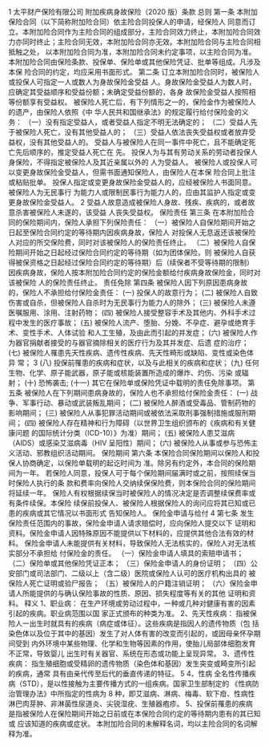1
太平财产保险有限公司
附加疾病身故保险（2020 版）条款
总则
第一条 本附加保险合同（以下简称附加险合同）依主险合同投保人的申请，经保险人
同意而订立。本附加险合同作为主险合同的组成部分，主险合同效力终止，本附加险合同效
力亦同时终止；主险合同无效，本附加险合同亦无效。本附加险合同与主险合同相抵触之处，
以本附加险合同为准，本附加险合同未约定事项，以主险合同为准。
本附加险合同由保险条款、投保单、保险单或其他保险凭证、批单等组成。凡涉及本保
险合同的约定，均应采用书面形式。
第二条 订立本附加险合同时，被保险人或投保人可指定一人或数人为身故保险金受益
人。身故保险金受益人为数人时，应确定其受益顺序和受益份额；未确定受益份额的，各身
故保险金受益人按照相等份额享有受益权。
被保险人死亡后，有下列情形之一的，保险金作为被保险人的遗产，由保险人依照《中
华人民共和国继承法》的规定履行给付保险金的义务：
（一）没有指定受益人，或者受益人指定不明无法确定的；
（二）受益人先于被保险人死亡，没有其他受益人的；
（三）受益人依法丧失受益权或者放弃受益权，没有其他受益人的。
受益人与被保险人在同一事件中死亡，且不能确定死亡先后顺序的，推定受益人死亡在
先。
投保人为与其有劳动关系的劳动者投保人身保险，不得指定被保险人及其近亲属以外的
人为受益人。
被保险人或投保人可以变更身故保险金受益人，但需书面通知保险人，由保险人在本保
险合同上批注或粘贴批单。
投保人指定或变更身故保险金受益人的，应经被保险人书面同意。被保险人为无民事行
为能力人或限制民事行为能力人的，应由其监护人指定或变更身故保险金受益人。
2
受益人故意造成被保险人身故、残疾、疾病的，或者故意杀害被保险人未遂的，该受益
人丧失受益权。
保险责任
第三条 在本附加险合同的保险期间内，保险人承担下列保险责任：
（一）被保险人自保险期间开始之日起至保险合同约定的等待期内因疾病身故，保险人
对投保人无息返还该被保险人对应的所交保险费，同时对该被保险人的保险责任终止。
（二）被保险人自保险期间开始之日起经过保险合同约定的等待期（如为团体保险，则
被保险人自获得被保资格之日起经过保险合同约定的等待期）后（续保者不受等待期的限制）
因疾病身故，保险人按本附加险合同约定的保险金额给付疾病身故保险金，同时对该被保险
人的保险责任终止。
责任免除
第四条 被保险人因下列原因患病身故的，保险人不承担给付保险金责任：
(一) 投保人的故意行为；
(二) 被保险人自致伤害或自杀，但被保险人自杀时为无民事行为能力人的除外；
(三) 被保险人未遵医嘱服用、涂用、注射药物；
(四) 被保险人接受整容手术及其他内、外科手术过程中发生的医疗事故；
(五) 被保险人流产、堕胎、分娩、不孕症、避孕或绝育手术、变性手术、人体试验
和人工生殖，及由此而引起的并发症；
(六) 被保险人作为器官捐献者接受的与器官摘除相关的医疗行为及其并发症、后遗
症的治疗；
(七) 被保险人罹患先天性疾病、遗传性疾病、先天性畸形或缺陷、变性或染色体异
常；
3
(八) 投保前罹患的疾病和症状，以及与此相关的疾病和症状；
(九) 任何生物、化学、原子能武器，原子能或核能装置所造成的爆炸、灼伤、污染
或辐射；
(十) 恐怖袭击;
(十一) 其它在保险单或保险凭证中载明的责任免除事项。
第五条 被保险人在下列期间患病身故的，保险人也不承担给付保险金责任：
(一) 战争、军事行动、暴动或武装叛乱期间；
(二) 被保险人醉酒或受毒品、管制药物的影响期间；
(三) 被保险人从事犯罪活动期间或被依法采取刑事强制措施或服刑期间；
(四) 被保险人存在精神和行为障碍（以世界卫生组织颁布的《疾病和有关健康问题
的国际统计分类（ICD-10）》为准）期间；
(五) 被保险人患艾滋病（AIDS）或感染艾滋病毒（HIV 呈阳性）期间；
(六) 被保险人从事或参与恐怖主义活动、邪教组织活动期间。
保险期间
第六条 本保险合同保险期间以保险人和投保人协商确定，以保险单载明的起讫时间为
准。除另有约定外，本合同的保险期间为一年。
若保险人同意，投保人可于每个保险期间届满时或之前，按照续保当时保险人执行的条
款和费率向保险人交纳续保保险费，则本保险合同的保险期间将延续一年。
保险人有权根据续保当时被保险人的情况决定是否调整续保费率或有条件续保。本保险
续保前投保人、被保险人根据保险人的询问应将其已知或已患的疾病或其它情况以书面形式
告知保险人。
保险金申请与给付
4
第七条 发生保险责任范围内的事故，保险金申请人请求赔偿时，应向保险人提交以下
证明和资料。保险金申请人因特殊原因不能提供以下材料的，应提供其他合法有效的材料。
保险金申请人未能提供有关材料，导致保险人无法核实的，保险人对无法核实部分不承担给
付保险金的责任。
（一）保险金申请人填具的索赔申请书；
（二）保险单或其他保险凭证正本；
（三）保险金申请人的身份证明；
（四）公安部门或司法部门、二级以上（含二级）医院或保险人认可的医疗机构出具的
被保险人死亡证明或验尸报告；
（五）被保险人的户籍注销证明；
（六）保险金申请人所能提供的与确认保险事故的性质、原因、损失程度等有关的其他
证明和资料。
释义
1、职业病：
在生产环境或劳动过程中，一种或几种对健康有害的因素引起的疾病。职业病范围以国
家正式颁布的种类为准。
2、先天性疾病：
指被保险人一出生时就具有的疾病（病症或体征）。这些疾病是指因人的遗传物质（包
括染色体以及位于其中的基因）发生了对人体有害的改变而引起的，或因母亲怀孕期间受到
内外环境中某些物理、化学和生物等因素的作用，使胎儿局部体细胞发育不正常，导致婴儿
出生时有关器官、系统在形态或功能上呈现异常。
3、遗传性疾病：
指生殖细胞或受精卵的遗传物质（染色体和基因）发生突变或畸变所引起的疾病，通常
具有由亲代传至后代的垂直传递的特征。
5
4、性病
全名性传播疾病（STD），是以性接触为主要传播方式的一组疾病。国家卫生部制定的
《性病防治管理办法》中所指定的性病为 8 种，即艾滋病、淋病、梅毒、软下疳、性病性
淋巴肉芽肿、非淋菌性尿道炎、尖锐湿疣、生殖器疱疹。
5、投保前罹患的疾病
是指被保险人在保险期间开始之日前或在本保险合同约定的等待期内患有的其已知或
应该知道的疾病或症状。
本附加险合同的未解释名词，均以主险合同的名词解释为准。
